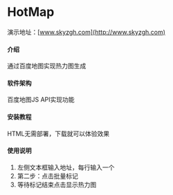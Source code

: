 # HotMap

演示地址：[www.skyzgh.com](http://www.skyzgh.com)

#### 介绍
通过百度地图实现热力图生成

#### 软件架构
百度地图JS API实现功能


#### 安装教程

HTML无需部署，下载就可以体验效果

#### 使用说明

1.  左侧文本框输入地址，每行输入一个
2.  第二步：点击批量标记
3.  等待标记结束点击显示热力图

